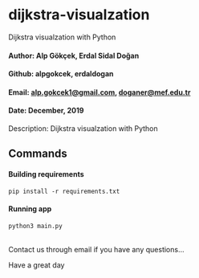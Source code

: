 # dijkstra-visualzation
Dijkstra visualzation with Python

#### Author:     Alp Gökçek, Erdal Sidal Doğan
#### Github:     alpgokcek, erdaldogan
#### Email:      alp.gokcek1@gmail.com, doganer@mef.edu.tr
#### Date:       December, 2019

Description:
    Dijkstra visualzation with Python

## Commands

#### Building requirements
`pip install -r requirements.txt`

#### Running app
`python3 main.py`

<br/>
Contact us through email if you have any questions...

Have a great day
